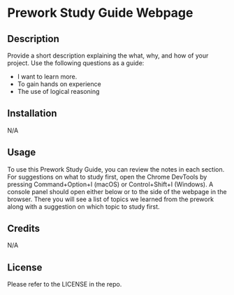  # Prework Study Guide Webpage

## Description

Provide a short description explaining the what, why, and how of your project. Use the following questions as a guide:

- I want to learn more.
- To gain hands on experience
- The use of logical reasoning

## Installation

N/A

## Usage

To use this Prework Study Guide, you can review the notes in each section. For suggestions on what to study first, open the Chrome DevTools by pressing Command+Option+I (macOS) or Control+Shift+I (Windows). A console panel should open either below or to the side of the webpage in the browser. There you will see a list of topics we learned from the prework along with a suggestion on which topic to study first.

## Credits

N/A

## License

Please refer to the LICENSE in the repo.